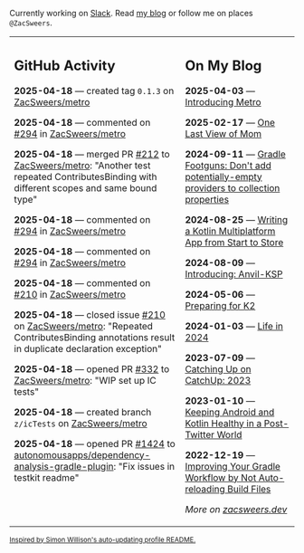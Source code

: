 Currently working on [Slack](https://slack.com/). Read [my blog](https://zacsweers.dev/) or follow me on places `@ZacSweers`.

<table><tr><td valign="top" width="60%">

## GitHub Activity
<!-- githubActivity starts -->
**2025-04-18** — created tag `0.1.3` on [ZacSweers/metro](https://github.com/ZacSweers/metro)

**2025-04-18** — commented on [#294](https://github.com/ZacSweers/metro/pull/294#issuecomment-2816490640) in [ZacSweers/metro](https://github.com/ZacSweers/metro)

**2025-04-18** — merged PR [#212](https://github.com/ZacSweers/metro/pull/212) to [ZacSweers/metro](https://github.com/ZacSweers/metro): "Another test repeated ContributesBinding with different scopes and same bound type"

**2025-04-18** — commented on [#294](https://github.com/ZacSweers/metro/pull/294#issuecomment-2816487920) in [ZacSweers/metro](https://github.com/ZacSweers/metro)

**2025-04-18** — commented on [#294](https://github.com/ZacSweers/metro/pull/294#issuecomment-2816487026) in [ZacSweers/metro](https://github.com/ZacSweers/metro)

**2025-04-18** — commented on [#210](https://github.com/ZacSweers/metro/issues/210#issuecomment-2816486890) in [ZacSweers/metro](https://github.com/ZacSweers/metro)

**2025-04-18** — closed issue [#210](https://github.com/ZacSweers/metro/issues/210) on [ZacSweers/metro](https://github.com/ZacSweers/metro): "Repeated ContributesBinding annotations result in duplicate declaration exception"

**2025-04-18** — opened PR [#332](https://github.com/ZacSweers/metro/pull/332) to [ZacSweers/metro](https://github.com/ZacSweers/metro): "WIP set up IC tests"

**2025-04-18** — created branch `z/icTests` on [ZacSweers/metro](https://github.com/ZacSweers/metro)

**2025-04-18** — opened PR [#1424](https://github.com/autonomousapps/dependency-analysis-gradle-plugin/pull/1424) to [autonomousapps/dependency-analysis-gradle-plugin](https://github.com/autonomousapps/dependency-analysis-gradle-plugin): "Fix issues in testkit readme"
<!-- githubActivity ends -->
</td><td valign="top" width="40%">

## On My Blog
<!-- blog starts -->
**2025-04-03** — [Introducing Metro](https://www.zacsweers.dev/introducing-metro/)

**2025-02-17** — [One Last View of Mom](https://www.zacsweers.dev/one-last-view-of-mom/)

**2024-09-11** — [Gradle Footguns: Don't add potentially-empty providers to collection properties](https://www.zacsweers.dev/gradle-footgun-adding-empty-providers-to-collection-properties/)

**2024-08-25** — [Writing a Kotlin Multiplatform App from Start to Store](https://www.zacsweers.dev/writing-a-kotlin-multiplatform-app-from-start-to-store/)

**2024-08-09** — [Introducing: Anvil-KSP](https://www.zacsweers.dev/introducing-anvil-ksp/)

**2024-05-06** — [Preparing for K2](https://www.zacsweers.dev/preparing-for-k2/)

**2024-01-03** — [Life in 2024](https://www.zacsweers.dev/life-in-2024/)

**2023-07-09** — [Catching Up on CatchUp: 2023](https://www.zacsweers.dev/catching-up-on-catchup-2023/)

**2023-01-10** — [Keeping Android and Kotlin Healthy in a Post-Twitter World](https://www.zacsweers.dev/keeping-android-healthy/)

**2022-12-19** — [Improving Your Gradle Workflow by Not Auto-reloading Build Files](https://www.zacsweers.dev/improving-your-workflow-by-not-auto-reloading-build-files/)
<!-- blog ends -->
_More on [zacsweers.dev](https://zacsweers.dev/)_
</td></tr></table>

<sub><a href="https://simonwillison.net/2020/Jul/10/self-updating-profile-readme/">Inspired by Simon Willison's auto-updating profile README.</a></sub>